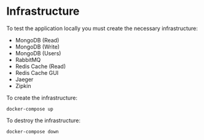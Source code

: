 # Infrastructure

To test the application locally you must create the necessary infrastructure:

- MongoDB (Read)
- MongoDB (Write)
- MongoDB (Users)
- RabbitMQ
- Redis Cache (Read)
- Redis Cache GUI
- Jaeger
- Zipkin

To create the infrastructure:

```
docker-compose up
```

To destroy the infrastructure:

```
docker-compose down
```

